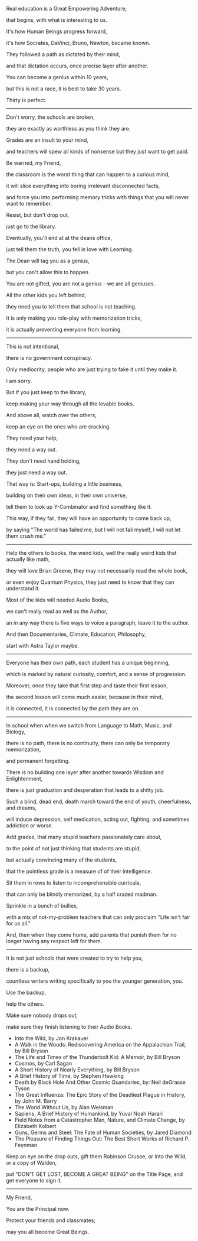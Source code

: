 Real education is a Great Empowering Adventure,

that begins, with what is interesting to us.

It's how Human Beings progress forward,

it's how Socrates, DaVinci, Bruno, Newton, became known.

They followed a path as dictated by their mind,

and that dictation occurs, once precise layer after another.

You can become a genius within 10 years,

but this is not a race, it is best to take 30 years.

Thirty is perfect.

---

Don't worry, the schools are broken,

they are exactly as worthless as you think they are.

Grades are an insult to your mind,

and teachers will spew all kinds of nonsense but they just want to get paid.

Be warned, my Friend,

the classroom is the worst thing that can happen to a curious mind,

it will slice everything into boring irrelevant disconnected facts,

and force you into performing memory tricks with things that you will never want to remember.

Resist, but don't drop out,

just go to the library.

Eventually, you'll end at at the deans office,

just tell them the truth, you fell in love with Learning.

The Dean will tag you as a genius,

but you can't allow this to happen.

You are not gifted, you are not a genius - we are all geniuses.

All the other kids you left behind,

they need you to tell them that school is not teaching.

It is only making you role-play with memorization tricks,

it is actually preventing everyone from learning.

---

This is not intentional,

there is no government conspiracy.

Only mediocrity, people who are just trying to fake it until they make it.

I am sorry.

But if you just keep to the library,

keep making your way through all the lovable books.

And above all, watch over the others,

keep an eye on the ones who are cracking.

They need your help,

they need a way out.

They don't need hand holding,

they just need a way out.

That way is: Start-ups, building a little business,

building on their own ideas, in their own universe,

tell them to look up Y-Combinator and find something like it.

This way, if they fail, they will have an opportunity to come back up,

by saying "The world has failed me, but I will not fail myself, I will not let them crush me."

---

Help the others to books, the weird kids, well the really weird kids that actually like math,

they will love Brian Greene, they may not necessarily read the whole book,

or even enjoy Quantum Physics, they just need to know that they can understand it.

Most of the kids will needed Audio Books,

we can't really read as well as the Author,

an in any way there is five ways to voice a paragraph, leave it to the author.

And then Documentaries, Climate, Education, Philosophy,

start with Astra Taylor maybe.

---

Everyone has their own path, each student has a unique beginning,

which is marked by natural curiosity, comfort, and a sense of progression.

Moreover, once they take that first step and taste their first lesson,

the second lesson will come much easier, because in their mind,

it is connected, it is connected by the path they are on.

---

In school when when we switch from Language to Math, Music, and Biology,

there is no path, there is no continuity, there can only be temporary memorization,

and permanent forgetting.

There is no building one layer after another towards Wisdom and Enlightenment,

there is just graduation and desperation that leads to a shitty job.

Such a blind, dead end, death march toward the end of youth, cheerfulness, and dreams,

will induce depression, self medication, acting out, fighting, and sometimes addiction or worse.

Add grades, that many stupid teachers passionately care about,

to the point of not just thinking that students are stupid,

but actually convincing many of the students,

that the pointless grade is a measure of of their intelligence.

Sit them in rows to listen to incomprehensible curricula,

that can only be blindly memorized, by a half crazed madman.

Sprinkle in a bunch of bullies,

with a mix of not-my-problem teachers that can only proclaim "Life isn't fair for us all."

And, then when they come home, add parents that punish them for no longer having any respect left for them.

---

It is not just schools that were created to try to help you,

there is a backup,

countless writers writing specifically to you the younger generation, you.

Use the backup,

help the others.

Make sure nobody drops out,

make sure they finish listening to their Audio Books.

*   Into the Wild, by Jon Krakauer
*   A Walk in the Woods: Rediscovering America on the Appalachian Trail, by Bill Bryson
*   The Life and Times of the Thunderbolt Kid: A Memoir, by Bill Bryson
*   Cosmos, by Carl Sagan
*   A Short History of Nearly Everything, by Bill Bryson
*   A Brief History of Time, by Stephen Hawking
*   Death by Black Hole And Other Cosmic Quandaries, by: Neil deGrasse Tyson
*   The Great Influenza: The Epic Story of the Deadliest Plague in History, by John M. Barry
*   The World Without Us, by Alan Weisman
*   Sapiens, A Brief History of Humankind, by Yuval Noah Harari
*   Field Notes from a Catastrophe: Man, Nature, and Climate Change, by Elizabeth Kolbert
*   Guns, Germs and Steel: The Fate of Human Societies, by Jared Diamond
*   The Pleasure of Finding Things Out: The Best Short Works of Richard P. Feynman

Keep an eye on the drop outs, gift them Robinson Crusoe, or Into the Wild, or a copy of Walden,

put "DON'T GET LOST, BECOME A GREAT BEING" on the Title Page, and get everyone to sign it.

---

My Friend,

You are the Principal now.

Protect your friends and classmates;

may you all become Great Beings.
